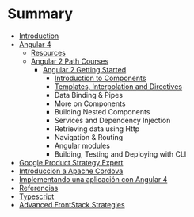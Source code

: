 # Summary

* [Introduction](README.md)
* [Angular 4](chapter1.md)
  * [Resources](chapter1/resources.md)
  * [Angular 2 Path Courses](chapter1/angular-2-path-courses.md)
    * [Angular 2 Getting Started](chapter1/angular-2-getting-started.md)
      * [Introduction to Components](chapter1/angular-2-getting-started/introduction-to-components.md)
      * [Templates, Interpolation and Directives](chapter1/angular-2-getting-started/templates-interpolation-and-directives.md)
      * Data Binding & Pipes
      * More on Components
      * Building Nested Components
      * Services and Dependency Injection
      * Retrieving data using Http
      * Navigation & Routing
      * Angular modules
      * Building, Testing and Deploying with CLI
* [Google Product Strategy Expert](google-developers-program-experts.md)
* [Introduccion a Apache Cordova](introduccion-a-apache-cordova.md)
* [Implementando una aplicación con Angular 4](implementando-una-aplicacion-con-angular-4.md)
* [Referencias](referencias.md)
* [Typescript](typescript.md)
* [Advanced FrontStack Strategies](advanced-frontstack-strategies.md)

